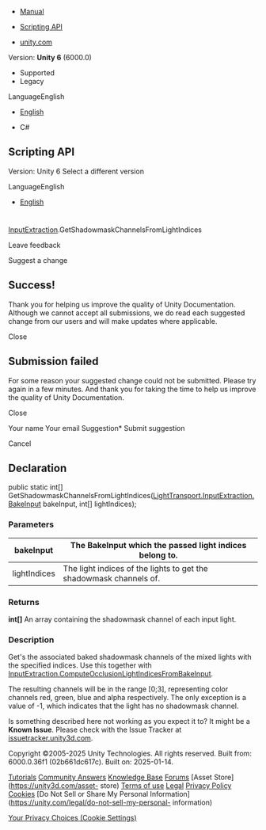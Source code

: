[ ]()

  * [Manual](../Manual/index.html)
  * [Scripting API](../ScriptReference/index.html)

  * [unity.com](https://unity.com/)

Version: **Unity 6** (6000.0)

  * Supported
  * Legacy

LanguageEnglish

  * [English]()

  * C#

[ ](https://docs.unity3d.com)

## Scripting API

Version: Unity 6 Select a different version

LanguageEnglish

  * [English]()

#
[InputExtraction](LightTransport.InputExtraction.html).GetShadowmaskChannelsFromLightIndices

Leave feedback

Suggest a change

## Success!

Thank you for helping us improve the quality of Unity Documentation. Although
we cannot accept all submissions, we do read each suggested change from our
users and will make updates where applicable.

Close

## Submission failed

For some reason your suggested change could not be submitted. Please <a>try
again</a> in a few minutes. And thank you for taking the time to help us
improve the quality of Unity Documentation.

Close

Your name Your email Suggestion* Submit suggestion

Cancel

[ ]()

## Declaration

public static int[]
GetShadowmaskChannelsFromLightIndices([LightTransport.InputExtraction.BakeInput](LightTransport.InputExtraction.BakeInput.html)
bakeInput, int[] lightIndices);

### Parameters

bakeInput | The BakeInput which the passed light indices belong to.  
---|---  
lightIndices | The light indices of the lights to get the shadowmask channels of.  
  
### Returns

**int[]** An array containing the shadowmask channel of each input light.

### Description

Get's the associated baked shadowmask channels of the mixed lights with the
specified indices. Use this together with
[InputExtraction.ComputeOcclusionLightIndicesFromBakeInput](LightTransport.InputExtraction.ComputeOcclusionLightIndicesFromBakeInput.html).

The resulting channels will be in the range [0;3], representing color channels
red, green, blue and alpha respectively. The only exception is a value of -1,
which indicates that the light has no shadowmask channel.

Is something described here not working as you expect it to? It might be a
**Known Issue**. Please check with the Issue Tracker at
[issuetracker.unity3d.com](https://issuetracker.unity3d.com).

Copyright ©2005-2025 Unity Technologies. All rights reserved. Built from:
6000.0.36f1 (02b661dc617c). Built on: 2025-01-14.

[Tutorials](https://unity3d.com/learn) [Community
Answers](https://answers.unity3d.com) [Knowledge
Base](https://support.unity3d.com/hc/en-us)
[Forums](https://forum.unity3d.com) [Asset Store](https://unity3d.com/asset-
store) [Terms of use](https://docs.unity3d.com/Manual/TermsOfUse.html)
[Legal](https://unity.com/legal) [Privacy
Policy](https://unity.com/legal/privacy-policy)
[Cookies](https://unity.com/legal/cookie-policy) [Do Not Sell or Share My
Personal Information](https://unity.com/legal/do-not-sell-my-personal-
information)

[Your Privacy Choices (Cookie Settings)](javascript:void\(0\);)


